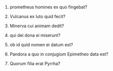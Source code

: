 1. prometheus homines ex quo fingebat?

2. Vulcanus ex luto quid fecit? 

3. Minerva cui animam dedit?

4. qui dei dona ei miserunt?

5. ob id quid nomen ei datum est?

6. Pandora a quo in conjugium Epimetheo data est?

7. Quorum filia erat Pyrrha?
